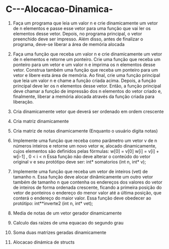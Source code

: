 # C---Alocacao-Dinamica-
1) Faça um programa que leia um valor n e crie dinamicamente um vetor de n elementos
e passe esse vetor para uma função que vai ler os elementos desse vetor. Depois, no
programa principal, o vetor preenchido deve ser impresso. Além disso, antes de
finalizar o programa, deve-se liberar a área de memória alocada

2) Faça uma função que receba um valor n e crie dinamicamente um vetor de n
elementos e retorne um ponteiro. Crie uma função que receba um ponteiro para um
vetor e um valor n e imprima os n elementos desse vetor. Construa também uma
função que receba um ponteiro para um vetor e libere esta área de memória. Ao final,
crie uma função principal que leia um valor n e chame a função criada acima. Depois,
a função principal deve ler os n elementos desse vetor. Então, a função principal deve
chamar a função de impressão dos n elementos do vetor criado e, finalmente, liberar a
memória alocada através da função criada para liberação.

3) Cria dinamicamente vetor que deverá ser ordenado em ordem crescente

4) Cria matriz dinamicamente

5) Cria matriz de notas dinamicamente (Enquanto o usuário digita notas)

6) Implemente uma função que receba como parâmetro um vetor v de n números
inteiros e retorne um novo vetor w, alocado dinamicamente, cujos elementos são definidos
pelas fórmulas:
w[0] = v[0]
w[i] = v[i] + w[i-1] , 0 < i < n
Essa função não deve alterar o conteúdo do vetor original v e seu protótipo deve ser:
int* somatorios (int n, int* v);

7) Implemente uma função que receba um vetor de inteiros (vet) de tamanho n. Essa
função deve alocar dinâmicamente um outro vetor também de tamanho n que contenha os
endereços dos valores do vetor de inteiros de forma ordenada crescente, ficando a primeira
posição do vetor de ponteiros o endereço do menor valor até a última posição, que conterá o
endereço do maior valor. Essa função deve obedecer ao protótipo: int**inverte2 (int n, int*
vet);

8) Media de notas de um vetor gerador dinamicamente

9) Calculo das raizes de uma equacao do segundo grau

10) Soma duas matrizes geradas dinamicamente

11) Alocacao dinámica de structs
